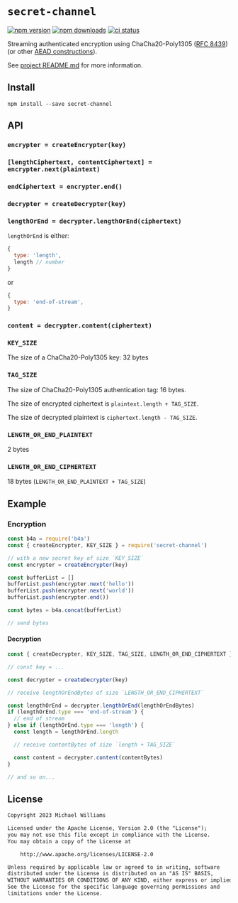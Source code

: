 # `secret-channel`

[![npm version](https://img.shields.io/npm/v/secret-channel.svg?style=flat-square)](https://www.npmjs.com/package/secret-channel) [![npm downloads](https://img.shields.io/npm/dt/secret-channel?style=flat-square)](https://www.npmjs.com/package/secret-channel) [![ci status](https://img.shields.io/github/actions/workflow/status/ahdinosaur/secret-channel/node.js.yml?style=flat-square)](https://github.com/ahdinosaur/secret-channel/actions/workflows/node.js.yml?query=branch%3Amain)

Streaming authenticated encryption using ChaCha20-Poly1305 ([RFC 8439](https://datatracker.ietf.org/doc/html/rfc8439)) (or other [AEAD constructions](https://libsodium.gitbook.io/doc/secret-key_cryptography/aead)).

See [project README.md](../../README.md) for more information.

## Install

```shell
npm install --save secret-channel
```

## API

### `encrypter = createEncrypter(key)`

### `[lengthCiphertext, contentCiphertext] = encrypter.next(plaintext)`

### `endCiphertext = encrypter.end()`

### `decrypter = createDecrypter(key)`

### `lengthOrEnd = decrypter.lengthOrEnd(ciphertext)`

`lengthOrEnd` is either:

```js
{
  type: 'length',
  length // number
}
```

or

```js
{
  type: 'end-of-stream',
}
```

### `content = decrypter.content(ciphertext)`

### `KEY_SIZE`

The size of a ChaCha20-Poly1305 key: 32 bytes

### `TAG_SIZE`

The size of ChaCha20-Poly1305 authentication tag: 16 bytes.

The size of encrypted ciphertext is `plaintext.length + TAG_SIZE`.

The size of decrypted plaintext is `ciphertext.length - TAG_SIZE`.

### `LENGTH_OR_END_PLAINTEXT`

2 bytes

### `LENGTH_OR_END_CIPHERTEXT`

18 bytes (`LENGTH_OR_END_PLAINTEXT + TAG_SIZE`)

## Example

### Encryption

```js
const b4a = require('b4a')
const { createEncrypter, KEY_SIZE } = require('secret-channel')

// with a new secret key of size `KEY_SIZE`
const encrypter = createEncrypter(key)

const bufferList = []
bufferList.push(encrypter.next('hello'))
bufferList.push(encrypter.next('world'))
bufferList.push(encrypter.end())

const bytes = b4a.concat(bufferList)

// send bytes
```

#### Decryption

```js
const { createDecrypter, KEY_SIZE, TAG_SIZE, LENGTH_OR_END_CIPHERTEXT } = require('secret-channel')

// const key = ...

const decrypter = createDecrypter(key)

// receive lengthOrEndBytes of size `LENGTH_OR_END_CIPHERTEXT`

const lengthOrEnd = decrypter.lengthOrEnd(lengthOrEndBytes)
if (lengthOrEnd.type === 'end-of-stream') {
  // end of stream
} else if (lengthOrEnd.type === 'length') {
  const length = lengthOrEnd.length

  // receive contentBytes of size `length + TAG_SIZE`

  const content = decrypter.content(contentBytes)
}

// and so on...
```

## License

```txt
Copyright 2023 Michael Williams

Licensed under the Apache License, Version 2.0 (the "License");
you may not use this file except in compliance with the License.
You may obtain a copy of the License at

    http://www.apache.org/licenses/LICENSE-2.0

Unless required by applicable law or agreed to in writing, software
distributed under the License is distributed on an "AS IS" BASIS,
WITHOUT WARRANTIES OR CONDITIONS OF ANY KIND, either express or implied.
See the License for the specific language governing permissions and
limitations under the License.
```
